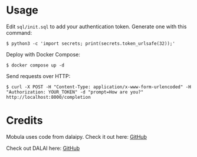 # Usage

Edit `sql/init.sql` to add your authentication token. Generate one with this command:

`$ python3 -c 'import secrets; print(secrets.token_urlsafe(32));'`

Deploy with Docker Compose:

`$ docker compose up -d`

Send requests over HTTP:

`$ curl -X POST -H "Content-Type: application/x-www-form-urlencoded" -H "Authorization: YOUR_TOKEN" -d "prompt=How are you?" http://localhost:8000/completion`

# Credits

Mobula uses code from dalaipy. Check it out here: [GitHub](https://github.com/wastella/dalaipy)

Check out DALAI here: [GitHub](https://github.com/cocktailpeanut/dalai)